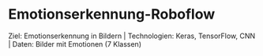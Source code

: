 # Emotionserkennung-Roboflow
Ziel: Emotionserkennung in Bildern | Technologien: Keras, TensorFlow, CNN | Daten: Bilder mit Emotionen (7 Klassen)
